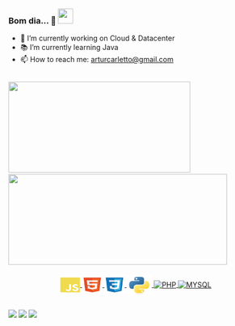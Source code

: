 

### Bom dia... 👋 <a href="https://www.youtube.com/watch?v=dQw4w9WgXcQ"><img src="https://cdn-icons.flaticon.com/png/512/2725/premium/2725758.png?token=exp=1659549585~hmac=fb7e4f976c19c47c72c14ed18bf43f0a" height="30" width="30"></a>

- 🔭 I’m currently working on Cloud & Datacenter
- 📚 I’m currently learning Java
- 📫 How to reach me: arturcarletto@gmail.com

##

<!-- stats -->
<div>
  <a href="https://github.com/Artur-Luiz">
  <img height="180em" width="360em" src="https://github-readme-stats.vercel.app/api?username=Artur-Luiz&show_icons=true&theme=dark&include_all_commits=true&count_private=true"/>
  <img height="180em" width="433em" src="https://github-readme-stats.vercel.app/api/top-langs/?username=Artur-Luiz&layout=compact&langs_count=7&theme=dark"/>
</div>


<div align="center" style="display: inline_block"><br>
  <img align="center" alt="Js" height="30" width="40" src="https://raw.githubusercontent.com/devicons/devicon/master/icons/javascript/javascript-plain.svg">
  <img align="center" alt="HTML" height="30" width="40" src="https://raw.githubusercontent.com/devicons/devicon/master/icons/html5/html5-original.svg">
  <img align="center" alt="CSS" height="30" width="40" src="https://raw.githubusercontent.com/devicons/devicon/master/icons/css3/css3-original.svg">
  <img align="center" alt="Python" height="40" width="50" src="https://raw.githubusercontent.com/devicons/devicon/master/icons/python/python-original.svg">
  <img align="center" alt="PHP" height="50" width="60" src="https://cdn.jsdelivr.net/gh/devicons/devicon/icons/php/php-plain.svg" />
  <img align="center" alt="MYSQL" height="50" width="60" src="https://cdn.jsdelivr.net/gh/devicons/devicon/icons/mysql/mysql-original-wordmark.svg" />
</div>
  
##

 
<div> 
  <a href="https://instagram.com/artur.carletto" target="_blank"><img src="https://img.shields.io/badge/-Instagram-%23E4405F?style=for-the-badge&logo=instagram&logoColor=white" target="_blank"></a>
  <a href = "mailto:arturcarletto@gmail.com"><img src="https://img.shields.io/badge/-Gmail-%23333?style=for-the-badge&logo=gmail&logoColor=white" target="_blank"></a>
  <a href="https://www.linkedin.com/in/arturcarletto" target="_blank"><img src="https://img.shields.io/badge/-LinkedIn-%230077B5?style=for-the-badge&logo=linkedin&logoColor=white" target="_blank"></a> 
</div>



